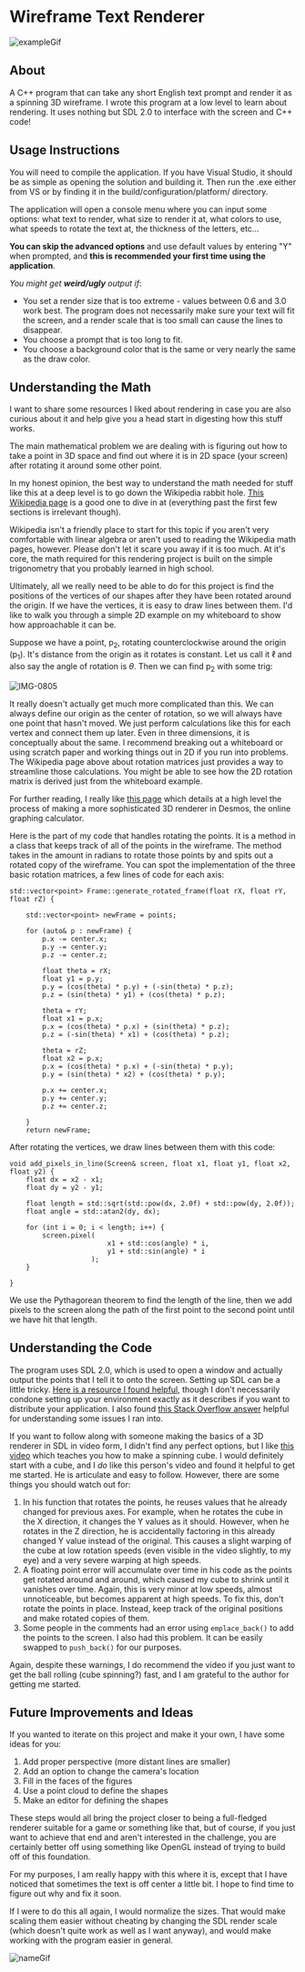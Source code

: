 # Wireframe Text Renderer
![exampleGif](https://github.com/rhbourke/wireframe-renderer/assets/3631484/534af99f-042e-4ece-a3ea-5de912105e70)


## About

A C++ program that can take any short English text prompt and render it as a spinning 3D wireframe. I wrote this program at a low level to learn about rendering. It uses nothing but SDL 2.0 to interface with the screen and C++ code!

## Usage Instructions

You will need to compile the application. If you have Visual Studio, it should be as simple as opening the solution and building it. Then run the .exe either from VS or by finding it in the build/configuration/platform/ directory.

The application will open a console menu where you can input some options: what text to render, what size to render it at, what colors to use, what speeds to rotate the text at, the thickness of the letters, etc...

**You can skip the advanced options** and use default values by entering "Y" when prompted, and **this is recommended your first time using the application**.

*You might get **weird/ugly** output if*:
* You set a render size that is too extreme - values between 0.6 and 3.0 work best. The program does not necessarily make sure your text will fit the screen, and a render scale that is too small can cause the lines to disappear.
* You choose a prompt that is too long to fit.
* You choose a background color that is the same or very nearly the same as the draw color.

## Understanding the Math

I want to share some resources I liked about rendering in case you are also curious about it and help give you a head start in digesting how this stuff works.

The main mathematical problem we are dealing with is figuring out how to take a point in 3D space and find out where it is in 2D space (your screen) after rotating it around some other point.

In my honest opinion, the best way to understand the math needed for stuff like this at a deep level is to go down the Wikipedia rabbit hole. [This Wikipedia page](https://en.wikipedia.org/wiki/Rotation_matrix) is a good one to dive in at (everything past the first few sections is irrelevant though). 

Wikipedia isn't a friendly place to start for this topic if you aren't very comfortable with linear algebra or aren't used to reading the Wikipedia math pages, however. Please don't let it scare you away if it is too much. At it's core, the math required for this rendering project is built on the simple trigonometry that you probably learned in high school.

Ultimately, all we really need to be able to do for this project is find the positions of the vertices of our shapes after they have been rotated around the origin. If we have the vertices, it is easy to draw lines between them. I'd like to walk you through a simple 2D example on my whiteboard to show how approachable it can be.

Suppose we have a point, p<sub>2</sub>, rotating counterclockwise around the origin (p<sub>1</sub>). It's distance from the origin as it rotates is constant. Let us call it $\ell$ and also say the angle of rotation is $\theta$. Then we can find p<sub>2</sub> with some trig:

![IMG-0805](https://github.com/rhbourke/wireframe-renderer/assets/3631484/5584c375-a714-4ba1-bbe9-811a0e86d9eb)


It really doesn't actually get much more complicated than this. We can always define our origin as the center of rotation, so we will always have one point that hasn't moved. We just perform calculations like this for each vertex and connect them up later. Even in three dimensions, it is conceptually about the same. I recommend breaking out a whiteboard or using scratch paper and working things out in 2D if you run into problems. The Wikipedia page above about rotation matrices just provides a way to streamline those calculations. You might be able to see how the 2D rotation matrix is derived just from the whiteboard example.

For further reading, I really like [this page](https://bvisness.me/desmos/) which details at a high level the process of making a more sophisticated 3D renderer in Desmos, the online graphing calculator.

Here is the part of my code that handles rotating the points. It is a method in a class that keeps track of all of the points in the wireframe. The method takes in the amount in radians to rotate those points by and spits out a rotated copy of the wireframe. You can spot the implementation of the three basic rotation matrices, a few lines of code for each axis:
```
std::vector<point> Frame::generate_rotated_frame(float rX, float rY, float rZ) {

	std::vector<point> newFrame = points;

	for (auto& p : newFrame) {
		p.x -= center.x;
		p.y -= center.y;
		p.z -= center.z;

		float theta = rX;
		float y1 = p.y;
		p.y = (cos(theta) * p.y) + (-sin(theta) * p.z);
		p.z = (sin(theta) * y1) + (cos(theta) * p.z);

		theta = rY;
		float x1 = p.x;
		p.x = (cos(theta) * p.x) + (sin(theta) * p.z);
		p.z = (-sin(theta) * x1) + (cos(theta) * p.z);

		theta = rZ;
		float x2 = p.x;
		p.x = (cos(theta) * p.x) + (-sin(theta) * p.y);
		p.y = (sin(theta) * x2) + (cos(theta) * p.y);

		p.x += center.x;
		p.y += center.y;
		p.z += center.z;

	}
	return newFrame;
```

After rotating the vertices, we draw lines between them with this code:

```
void add_pixels_in_line(Screen& screen, float x1, float y1, float x2, float y2) {
	float dx = x2 - x1;
	float dy = y2 - y1;

	float length = std::sqrt(std::pow(dx, 2.0f) + std::pow(dy, 2.0f));
	float angle = std::atan2(dy, dx);

	for (int i = 0; i < length; i++) {
		screen.pixel(
						x1 + std::cos(angle) * i,
						y1 + std::sin(angle) * i
					);
	} 

}
```

We use the Pythagorean theorem to find the length of the line, then we add pixels to the screen along the path of the first point to the second point until we have hit that length.




## Understanding the Code

The program uses SDL 2.0, which is used to open a window and actually output the points that I tell it to onto the screen. Setting up SDL can be a little tricky. [Here is a resource I found helpful](https://www.studyplan.dev/sdl-dev/sdl-setup-windows), though I don't necessarily condone setting up your environment exactly as it describes if you want to distribute your application. I also found [this Stack Overflow answer](https://stackoverflow.com/a/64396980) helpful for understanding some issues I ran into.

If you want to follow along with someone making the basics of a 3D renderer in SDL in video form, I didn't find any perfect options, but I like [this video](https://www.youtube.com/watch?v=kdRJgYO1BJM) which teaches you how to make a spinning cube. I would definitely start with a cube, and I *do* like this person's video and found it helpful to get me started. He is articulate and easy to follow. However, there are some things you should watch out for:

1. In his function that rotates the points, he reuses values that he already changed for previous axes. For example, when he rotates the cube in the X direction, it changes the Y values as it should. However, when he rotates in the Z direction, he is accidentally factoring in this already changed Y value instead of the original. This causes a slight warping of the cube at low rotation speeds (even visible in the video slightly, to my eye) and a very severe warping at high speeds.
1. A floating point error will accumulate over time in his code as the points get rotated around and around, which caused my cube to shrink until it vanishes over time. Again, this is very minor at low speeds, almost unnoticeable, but becomes apparent at high speeds. To fix this, don't rotate the points in place. Instead, keep track of the original positions and make rotated copies of them.
1. Some people in the comments had an error using `emplace_back()` to add the points to the screen. I also had this problem. It can be easily swapped to `push_back()` for our purposes.

Again, despite these warnings, I do recommend the video if you just want to get the ball rolling (cube spinning?) fast, and I am grateful to the author for getting me started.


## Future Improvements and Ideas

If you wanted to iterate on this project and make it your own, I have some ideas for you:
1. Add proper perspective (more distant lines are smaller)
1. Add an option to change the camera's location
1. Fill in the faces of the figures
1. Use a point cloud to define the shapes
1. Make an editor for defining the shapes

These steps would all bring the project closer to being a full-fledged renderer suitable for a game or something like that, but of course, if you just want to achieve that end and aren't interested in the challenge, you are certainly better off using something like OpenGL instead of trying to build off of this foundation.

For my purposes, I am really happy with this where it is, except that I have noticed that sometimes the text is off center a little bit. I hope to find time to figure out why and fix it soon.

If I were to do this all again, I would normalize the sizes. That would make scaling them easier without cheating by changing the SDL render scale (which doesn't quite work as well as I want anyway), and would make working with the program easier in general.



![nameGif](https://github.com/rhbourke/wireframe-renderer/assets/3631484/b8045582-192f-4f72-96a5-14a59e76d36f)


